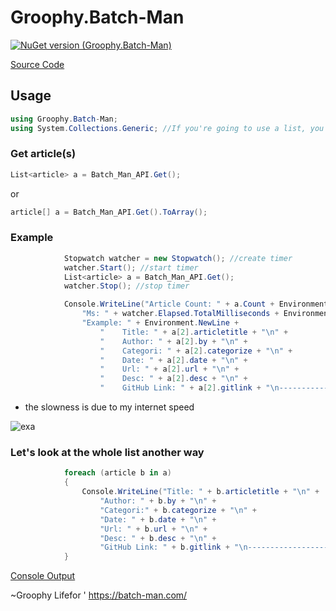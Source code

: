 # Groophy.Batch-Man

[![NuGet version (Groophy.Batch-Man)](https://img.shields.io/nuget/v/Groophy.Batch-Man.svg?style=flat-square)](https://www.nuget.org/packages/Groophy.Batch-Man/)

[Source Code](https://github.com/Groophy-Inc/Groophy.Batch-Man/blob/main/Groophy.Batch-Man/API.cs)

## Usage
```c#
using Groophy.Batch-Man;
using System.Collections.Generic; //If you're going to use a list, you need to add it.
```

### Get article(s)
```c#
List<article> a = Batch_Man_API.Get();
```
or
```c#
article[] a = Batch_Man_API.Get().ToArray();
```

### Example
```c#
            Stopwatch watcher = new Stopwatch(); //create timer
            watcher.Start(); //start timer
            List<article> a = Batch_Man_API.Get();
            watcher.Stop(); //stop timer

            Console.WriteLine("Article Count: " + a.Count + Environment.NewLine +
                "Ms: " + watcher.Elapsed.TotalMilliseconds + Environment.NewLine+
                "Example: " + Environment.NewLine +
                    "    Title: " + a[2].articletitle + "\n" +
                    "    Author: " + a[2].by + "\n" +
                    "    Categori: " + a[2].categorize + "\n" +
                    "    Date: " + a[2].date + "\n" +
                    "    Url: " + a[2].url + "\n" +
                    "    Desc: " + a[2].desc + "\n" +
                    "    GitHub Link: " + a[2].gitlink + "\n----------------------------------------\n");
```
 - the slowness is due to my internet speed

![exa](https://user-images.githubusercontent.com/77299279/153057864-57fa5e22-6573-4f06-a1e3-1791bf4656ec.PNG)

### Let's look at the whole list another way

```c#
            foreach (article b in a)
            {
                Console.WriteLine("Title: " + b.articletitle + "\n" +
                    "Author: " + b.by + "\n" +
                    "Categori:" + b.categorize + "\n" +
                    "Date: " + b.date + "\n" +
                    "Url: " + b.url + "\n" +
                    "Desc: " + b.desc + "\n" +
                    "GitHub Link: " + b.gitlink + "\n----------------------------------------\n");
            }
```

[Console Output](https://github.com/Groophy-Inc/Groophy.Batch-Man/blob/main/console_out.txt)

~Groophy Lifefor ' https://batch-man.com/
